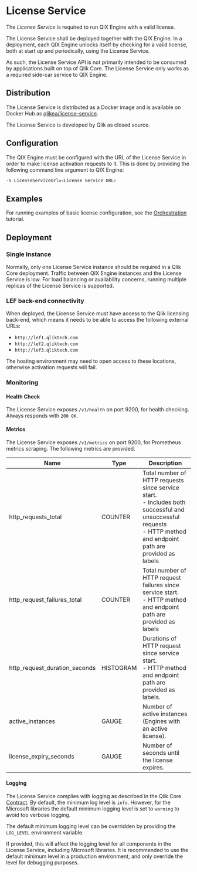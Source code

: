 # License Service

The _License Service_ is required to run QIX Engine with a valid license.

The License Service shall be deployed together with the QIX Engine.
In a deployment, each QIX Engine unlocks itself by checking for a valid license,
both at start up and periodically, using the License Service.

As such, the License Service API is not primarily intended to be consumed by applications built on top of Qlik Core.
The License Service only works as a required side-car service to QIX Engine.

## Distribution

The License Service is distributed as a Docker image and is available on Docker Hub as
[qlikea/license-service](https://hub.docker.com/r/qlikea/license-service).

The License Service is developed by Qlik as closed source.

## Configuration

The QIX Engine must be configured with the URL of the License Service
in order to make license activation requests to it.
This is done by providing the following command line argument to QIX Engine:

```sh
-S LicenseServiceUrl=<License Service URL>
```

## Examples

For running examples of basic license configuration, see the [Orchestration](../../tutorials/orchestration.md) tutorial.

## Deployment

### Single Instance

Normally, only one License Service instance should be required in a Qlik Core deployment.
Traffic between QIX Engine instances and the License Service is low.
For load balancing or availability concerns, running multiple replicas of the License Service is supported.

### LEF back-end connectivity

When deployed, the License Service must have access to the Qlik licensing back-end,
which means it needs to be able to access the following external URLs:

- `http://lef1.qliktech.com`
- `http://lef2.qliktech.com`
- `http://lef3.qliktech.com`

The hosting environment may need to open access to these locations, otherwise activation requests will fail.

### Monitoring

#### Health Check

The License Service exposes `/v1/health` on port 9200, for health checking. Always responds with `200 OK`.

#### Metrics

The License Service exposes `/v1/metrics` on port 9200, for Prometheus metrics scraping.
The following metrics are provided.

| Name | Type | Description |
| ---- | ---- | ----------- |
| http_requests_total | COUNTER | Total number of HTTP requests since service start.<br>- Includes both successful and unsuccessful requests<br>- HTTP method and endpoint path are provided as labels |
| http_request_failures_total | COUNTER | Total number of HTTP request failures since service start.<br>- HTTP method and endpoint path are provided as labels |
| http_request_duration_seconds | HISTOGRAM | Durations of HTTP request since service start.<br>- HTTP method and endpoint path are provided as labels. |
| active_instances | GAUGE | Number of active instances (Engines with an active license). |
| license_expiry_seconds | GAUGE | Number of seconds until the license expires. |

#### Logging

The License Service complies with logging as described in the Qlik Core [Contract](../contract.md).
By default, the minimum log level is `info`.
However, for the Microsoft libraries the default minimum logging level is set to `warning` to avoid too verbose logging.

The default minimum logging level can be overridden by providing the `LOG_LEVEL` environment variable.

If provided, this will affect the logging level for all components in the License Service, including Microsoft libraries.
It is recommended to use the default minimum level in a production environment,
and only override the level for debugging purposes.

